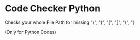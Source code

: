 # Code Checker Python

Checks your whole File Path for missing "(", ")", "[", "]", "{", "} 

(Only for Python Codes)
